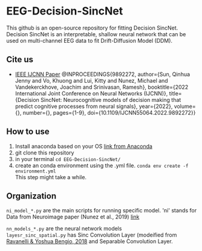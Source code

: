 # EEG-Decision-SincNet

This github is an open-source repository for fitting Decision SincNet. Decision SincNet is an interpretable, shallow neural network that can be used on multi-channel EEG data to fit Drift-Diffusion Model (DDM).


## Cite us
* [IEEE IJCNN Paper](https://ieeexplore.ieee.org/document/9892272)    @INPROCEEDINGS{9892272,
  author={Sun, Qinhua Jenny and Vo, Khuong and Lui, Kitty and Nunez, Michael and Vandekerckhove, Joachim and Srinivasan, Ramesh},
  booktitle={2022 International Joint Conference on Neural Networks (IJCNN)}, 
  title={Decision SincNet: Neurocognitive models of decision making that predict cognitive processes from neural signals}, 
  year={2022},
  volume={},
  number={},
  pages={1-9},
  doi={10.1109/IJCNN55064.2022.9892272}}


## How to use

1. Install anaconda based on your OS [link from Anaconda](https://docs.anaconda.com/anaconda/install/)  
2. git clone this repository
3. in your terminal ```cd EEG-Decision-SincNet/```
4. create an conda environment using the .yml file. ```conda env create -f environment.yml```  
   This step might take a while. 


## Organization
```ni_model_*.py``` are the main scripts for running specific model. 'ni' stands for Data from Neuroimage paper (Nunez et al., 2019) [link](https://pubmed.ncbi.nlm.nih.gov/31028925/) 

```nn_models_*.py``` are the neural network models   
```layesr_sinc_spatial.py``` has Sinc Convolution Layer (modeified from [Ravanelli & Yoshua Bengio, 2018](https://arxiv.org/abs/1808.00158) and Separable Convolution Layer.
